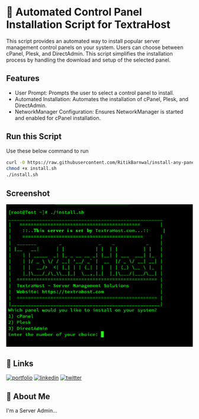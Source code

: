 
# 🚀 Automated Control Panel Installation Script for TextraHost

This script provides an automated way to install popular server management control panels on your system. Users can choose between cPanel, Plesk, and DirectAdmin. This script simplifies the installation process by handling the download and setup of the selected panel.





## Features

- User Prompt: Prompts the user to select a control panel to install.
- Automated Installation: Automates the installation of cPanel, Plesk, and DirectAdmin.
- NetworkManager Configuration: Ensures NetworkManager is started and enabled for cPanel installation.



## Run this Script

Use these below command to run

```bash
curl -O https://raw.githubusercontent.com/RitikBarnwal/install-any-panel-in-linux-server/main/install.sh
chmod +x install.sh
./install.sh
```
    
## Screenshot

![App Screenshot](https://raw.githubusercontent.com/RitikBarnwal/install-any-panel-in-linux-server/main/Screenshot.png)


## 🔗 Links
[![portfolio](https://img.shields.io/badge/my_portfolio-000?style=for-the-badge&logo=ko-fi&logoColor=white)](https://ritikbarnwal.in/)
[![linkedin](https://img.shields.io/badge/linkedin-0A66C2?style=for-the-badge&logo=linkedin&logoColor=white)](https://www.linkedin.com/in/ritikbarnwal)
[![twitter](https://img.shields.io/badge/twitter-1DA1F2?style=for-the-badge&logo=twitter&logoColor=white)](https://twitter.com/ritik121sk)


## 🚀 About Me
I'm a Server Admin...

